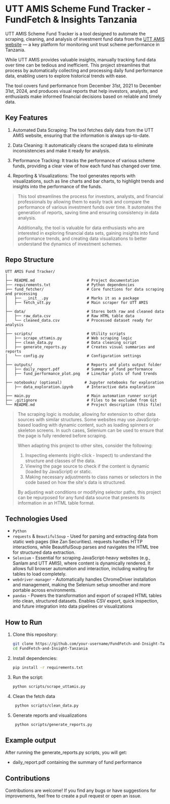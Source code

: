 # UTT AMIS Scheme Fund Tracker - FundFetch & Insights Tanzania 

 UTT AMIS Scheme Fund Tracker is a tool designed to automate the scraping, cleaning, and analysis of investment fund data from the [UTT AMIS website](https://uttamis.co.tz/fund-performance) — a key platform for monitoring unit trust scheme performance in Tanzania.

While UTT AMIS provides valuable insights, manually tracking fund data over time can be tedious and inefficient. This project streamlines that process by automatically collecting and processing daily fund performance data, enabling users to explore historical trends with ease.

The tool covers fund performance from December 31st, 2021 to December 31st, 2024, and produces visual reports that help investors, analysts, and enthusiasts make informed financial decisions based on reliable and timely data.

## Key Features
1. Automated Data Scraping: The tool fetches daily data from the UTT AMIS website, ensuring that the information is always up-to-date.
  
2. Data Cleaning: It automatically cleans the scraped data to eliminate inconsistencies and make it ready for analysis.
  
3. Performance Tracking: It tracks the performance of various scheme funds, providing a clear view of how each fund has changed over time.
   
4. Reporting & Visualizations: The tool generates reports with visualizations, such as line charts and bar charts, to highlight trends and insights into the performance of the funds.

> This tool streamlines the process for investors, analysts, and financial professionals by allowing them to easily track and compare the performance of various investment funds over time. It automates the generation of reports, saving time and ensuring consistency in data analysis.
> 
> Additionally, the tool is valuable for data enthusiasts who are interested in exploring financial data sets, gaining insights into fund performance trends, and creating data visualizations to better understand the dynamics of investment schemes.

## Repo Structure
```
UTT AMIS Fund Tracker/
│
├── README.md                       # Project documentation
├── requirements.txt                # Python dependencies
├── fund_fetcher/                   # Core functions for data scraping and processing
│   ├── __init__.py                 # Marks it as a package
│   ├── fetch_utt.py                # Main scraper for UTT AMIS
│
├── data/                           # Stores both raw and cleaned data
│   ├── raw_data.csv                # Raw HTML table data
│   └── cleaned_data.csv            # Processed dataset ready for analysis
│
├── scripts/                        # Utility scripts
│   ├── scrape_uttamis.py           # Web scraping logic
│   ├── clean_data.py               # Data cleaning script
│   ├── generate_reports.py         # Creates visual summaries and reports
│   └── config.py                   # Configuration settings
│
├── outputs/                        # Reports and plots output folder
│   ├── daily_report.pdf            # Summary of fund performance
│   ├── fund_performance_plot.png   # Line/bar plots of fund trends
│
├── notebooks/ (optional)          # Jupyter notebooks for exploration
│   ├── data_exploration.ipynb      # Interactive data exploration
│
├── main.py                         # Main automation runner script
├── .gitignore                      # Files to be excluded from Git
└── README.md                       # Project description (this file)

```
> The scraping logic is modular, allowing for extension to other data sources with similar structures. Some websites may use JavaScript-based loading with dynamic content, such as loading spinners or skeleton screens. In such cases, Selenium can be used to ensure that the page is fully rendered before scraping.
> 
> When adapting this project to other sites, consider the following:
>
> 1. Inspecting elements (right-click - Inspect) to understand the structure and classes of the data.
> 2. Viewing the page source to check if the content is dynamic (loaded by JavaScript) or static.
> 3. Making necessary adjustments to class names or selectors in the code based on how the site's data is structured.
>
> By adjusting wait conditions or modifying selector paths, this project can be repurposed for any fund data source that presents its information in an HTML table format.

## Technologies Used
- `Python`
- `requests` & `BeautifulSoup` - Used for parsing and extracting data from static web pages (like Zan Securities). requests handles HTTP interactions, while BeautifulSoup parses and navigates the HTML tree for structured data extraction.
- `Selenium` - Essential for scraping JavaScript-heavy websites (e.g., Sanlam and UTT AMIS), where content is dynamically rendered. It allows full browser automation and interaction, including waiting for tables to load completely.
- `webdriver-manager` - Automatically handles ChromeDriver installation and management, making the Selenium setup smoother and more portable across environments.
- `pandas` - Powers the transformation and export of scraped HTML tables into clean, structured datasets. Enables CSV export, quick inspection, and future integration into data pipelines or visualizations

## How to Run
1. Clone this repository:
    ```bash
    git clone https://github.com/your-username/FundFetch-and-Insight-Tanzania.git
    cd FundFetch-and-Insight-Tanzania
    ```

2. Install dependencies:
    ```bash
    pip install -r requirements.txt
    ```

3. Run the script:
    ```bash
    python scripts/scrape_uttamis.py
    ```

4. Clean the fetch data
   ```bash
    python scripts/clean_data.py
    ```
5. Generate reports and visualizations
   ```bash
    python scripts/generate_reports.py
    ```
## Example output
After running the generate_reports.py scripts, you will get:
   - daily_report.pdf containing the summary of fund performance

## Contributions
Contributions are welcome! If you find any bugs or have suggestions for improvements, feel free to create a pull request or open an issue.
